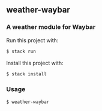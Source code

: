 ## weather-waybar
### A weather module for Waybar

Run this project with:

```bash
$ stack run
```

Install this project with:

```bash
$ stack install
```

### Usage

```bash
$ weather-waybar
```
